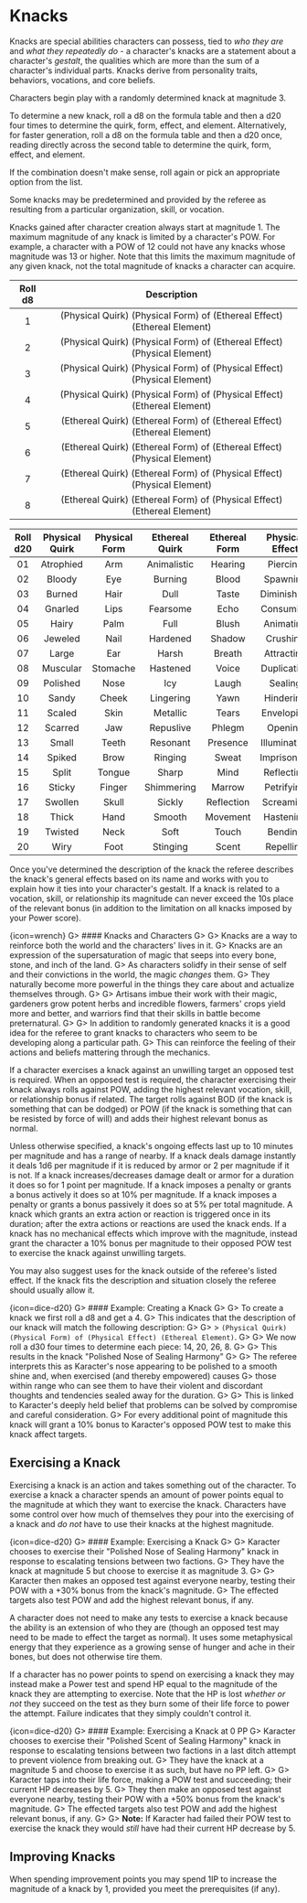 # Knacks

Knacks are special abilities characters can possess, tied to _who they are_ and _what they repeatedly do_ - a character's knacks are a statement about a character's _gestalt_, the qualities which are more than the sum of a character's individual parts.
Knacks derive from personality traits, behaviors, vocations, and core beliefs.

Characters begin play with a randomly determined knack at magnitude 3.

To determine a new knack, roll a d8 on the formula table and then a d20 four times to determine the quirk, form, effect, and element.
Alternatively, for faster generation, roll a d8 on the formula table and then a d20 once, reading directly across the second table to determine the quirk, form, effect, and element.

If the combination doesn't make sense, roll again or pick an appropriate option from the list.

Some knacks may be predetermined and provided by the referee as resulting from a particular organization, skill, or vocation.

Knacks gained after character creation always start at magnitude 1.
The maximum magnitude of any knack is limited by a character's POW.
For example, a character with a POW of 12 could not have any knacks whose magnitude was 13 or higher.
Note that this limits the maximum magnitude of any given knack, not the total magnitude of knacks a character can acquire.

| Roll d8 |                               Description                                |
|:-------:|:------------------------------------------------------------------------:|
|    1    | (Physical Quirk) (Physical Form) of (Ethereal Effect) (Ethereal Element) |
|    2    | (Physical Quirk) (Physical Form) of (Ethereal Effect) (Physical Element) |
|    3    | (Physical Quirk) (Physical Form) of (Physical Effect) (Physical Element) |
|    4    | (Physical Quirk) (Physical Form) of (Physical Effect) (Ethereal Element) |
|    5    | (Ethereal Quirk) (Ethereal Form) of (Ethereal Effect) (Ethereal Element) |
|    6    | (Ethereal Quirk) (Ethereal Form) of (Ethereal Effect) (Physical Element) |
|    7    | (Ethereal Quirk) (Ethereal Form) of (Physical Effect) (Physical Element) |
|    8    | (Ethereal Quirk) (Ethereal Form) of (Physical Effect) (Ethereal Element) |

| Roll d20 | Physical Quirk | Physical Form | Ethereal Quirk | Ethereal Form | Physical Effect | Ethereal Effect | Physical Element | Ethereal Element |
|:--------:|:--------------:|:-------------:|:--------------:|:-------------:|:---------------:|:---------------:|:----------------:|:----------------:|
|    01    | Atrophied      | Arm           | Animalistic    | Hearing       | Piercing        | Revealing       | Flesh            | Memory           |
|    02    | Bloody         | Eye           | Burning        | Blood         | Spawning        | Excruciating    | Bone             | Dream            |
|    03    | Burned         | Hair          | Dull           | Taste         | Diminishing     | Soothing        | Brine            | Thunder          |
|    04    | Gnarled        | Lips          | Fearsome       | Echo          | Consuming       | Energizing      | Metal            | Chaos            |
|    05    | Hairy          | Palm          | Full           | Blush         | Animating       | Bewildering     | Plant            | Belief           |
|    06    | Jeweled        | Nail          | Hardened       | Shadow        | Crushing        | Withering       | Fungus           | Hope             |
|    07    | Large          | Ear           | Harsh          | Breath        | Attracting      | Avenging        | Insect           | Fear             |
|    08    | Muscular       | Stomache      | Hastened       | Voice         | Duplicating     | Warding         | Stone            | Pain             |
|    09    | Polished       | Nose          | Icy            | Laugh         | Sealing         | Compelling      | Mouth            | Harmony          |
|    10    | Sandy          | Cheek         | Lingering      | Yawn          | Hindering       | Concealing      | Muscle           | Violence         |
|    11    | Scaled         | Skin          | Metallic       | Tears         | Enveloping      | Mesmerizing     | Serpent          | Whisper          |
|    12    | Scarred        | Jaw           | Repuslive      | Phlegm        | Opening         | Deceiving       | Portal           | Intent           |
|    13    | Small          | Teeth         | Resonant       | Presence      | Illuminating    | Enlightening    | Blood            | Intellect        |
|    14    | Spiked         | Brow          | Ringing        | Sweat         | Imprisoning     | Emboldening     | Thorn            | Knowledge        |
|    15    | Split          | Tongue        | Sharp          | Mind          | Reflecting      | Intoxicating    | Silver           | Secret           |
|    16    | Sticky         | Finger        | Shimmering     | Marrow        | Petrifying      | Silencing       | Slime            | Peace            |
|    17    | Swollen        | Skull         | Sickly         | Reflection    | Screaming       | Banishing       | Crystal          | Faith            |
|    18    | Thick          | Hand          | Smooth         | Movement      | Hastening       | Terrifying      | Smoke            | Hunger           |
|    19    | Twisted        | Neck          | Soft           | Touch         | Bending         | Disguising      | Wood             | Surety           |
|    20    | Wiry           | Foot          | Stinging       | Scent         | Repelling       | Enraging        | Drake            | Friendship       |

Once you've determined the description of the knack the referee describes the knack's general effects based on its name and works with you to explain how it ties into your character's gestalt.
If a knack is related to a vocation, skill, or relationship its magnitude can never exceed the 10s place of the relevant bonus (in addition to the limitation on all knacks imposed by your Power score).

{icon=wrench}
G> #### Knacks and Characters
G>
G> Knacks are a way to reinforce both the world and the characters' lives in it.
G> Knacks are an expression of the supersaturation of magic that seeps into every bone, stone, and inch of the land.
G> As characters solidfy in their sense of self and their convictions in the world, the magic _changes_ them.
G> They naturally become more powerful in the things they care about and actualize themselves through.
G>
G> Artisans imbue their work with their magic, gardeners grow potent herbs and incredible flowers, farmers' crops yield more and better, and warriors find that their skills in battle become preternatural.
G>
G> In addition to randomly generated knacks it is a good idea for the referee to grant knacks to characters who seem to be developing along a particular path.
G> This can reinforce the feeling of their actions and beliefs mattering through the mechanics.

If a character exercises a knack against an unwilling target an opposed test is required.
When an opposed test is required, the character exercising their knack always rolls against POW, adding the highest relevant vocation, skill, or relationship bonus if related.
The target rolls against BOD (if the knack is something that can be dodged) or POW (if the knack is something that can be resisted by force of will) and adds their highest relevant bonus as normal.

Unless otherwise specified, a knack's ongoing effects last up to 10 minutes per magnitude and has a range of nearby.
If a knack deals damage instantly it deals 1d6 per magnitude if it is reduced by armor or 2 per magnitude if it is not.
If a knack increases/decreases damage dealt or armor for a duration it does so for 1 point per magnitude.
If a knack imposes a penalty or grants a bonus actively it does so at 10% per magnitude.
If a knack imposes a penalty or grants a bonus passively it does so at 5% per total magnitude.
A knack which grants an extra action or reaction is triggered once in its duration; after the extra actions or reactions are used the knack ends.
If a knack has no mechanical effects which improve with the magnitude, instead grant the character a 10% bonus per magnitude to their opposed POW test to exercise the knack against unwilling targets.

You may also suggest uses for the knack outside of the referee's listed effect.
If the knack fits the description and situation closely the referee should usually allow it.

{icon=dice-d20}
G> #### Example: Creating a Knack
G>
G> To create a knack we first roll a d8 and get a 4.
G> This indicates that the description of our knack will match the following description:
G>
G> > `(Physical Quirk) (Physical Form) of (Physical Effect) (Ethereal Element)`.
G>
G> We now roll a d30 four times to determine each piece: 14, 20, 26, 8.
G>
G> This results in the knack "Polished Nose of Sealing Harmony"
G>
G> The referee interprets this as Karacter's nose appearing to be polished to a smooth shine and, when exercised (and thereby empowered) causes G> those within range who can see them to have their violent and discordant thoughts and tendencies sealed away for the duration.
G>
G> This is linked to Karacter's deeply held belief that problems can be solved by compromise and careful consideration.
G> For every additional point of magnitude this knack will grant a 10% bonus to Karacter's opposed POW test to make this knack affect targets.

## Exercising a Knack

Exercising a knack is an action and takes something out of the character.
To exercise a knack a character spends an amount of power points equal to the magnitude at which they want to exercise the knack.
Characters have some control over how much of themselves they pour into the exercising of a knack and _do not_ have to use their knacks at the highest magnitude.

{icon=dice-d20}
G> #### Example: Exercising a Knack
G>
G> Karacter chooses to exercise their "Polished Nose of Sealing Harmony" knack in response to escalating tensions between two factions.
G> They have the knack at magnitude 5 but choose to exercise it as magnitude 3.
G>
G> Karacter then makes an opposed test against everyone nearby, testing their POW with a +30% bonus from the knack's magnitude.
G> The effected targets also test POW and add the highest relevant bonus, if any.

A character does not need to make any tests to exercise a knack because the ability is an extension of who they are (though an opposed test may need to be made to effect the target as normal).
It uses some metaphysical energy that they experience as a growing sense of hunger and ache in their bones, but does not otherwise tire them.

If a character has no power points to spend on exercising a knack they may instead make a Power test and spend HP equal to the magnitude of the knack they are attempting to exercise.
Note that the HP is lost _whether or not_ they succeed on the test as they burn some of their life force to power the attempt.
Failure indicates that they simply couldn't control it.

{icon=dice-d20}
G> #### Example: Exercising a Knack at 0 PP
G> Karacter chooses to exercise their "Polished Scent of Sealing Harmony" knack in response to escalating tensions between two factions in a last ditch attempt to prevent violence from breaking out.
G> They have the knack at a magnitude 5 and choose to exercise it as such, but have no PP left.
G>
G> Karacter taps into their life force, making a POW test and succeeding; their current HP decreases by 5.
G> They then make an opposed test against everyone nearby, testing their POW with a +50% bonus from the knack's magnitude.
G> The effected targets also test POW and add the highest relevant bonus, if any.
G>
G> **Note:** If Karacter had failed their POW test to exercise the knack they would _still_ have had their current HP decrease by 5.

## Improving Knacks

When spending improvement points you may spend 1IP to increase the magnitude of a knack by 1, provided you meet the prerequisites (if any).